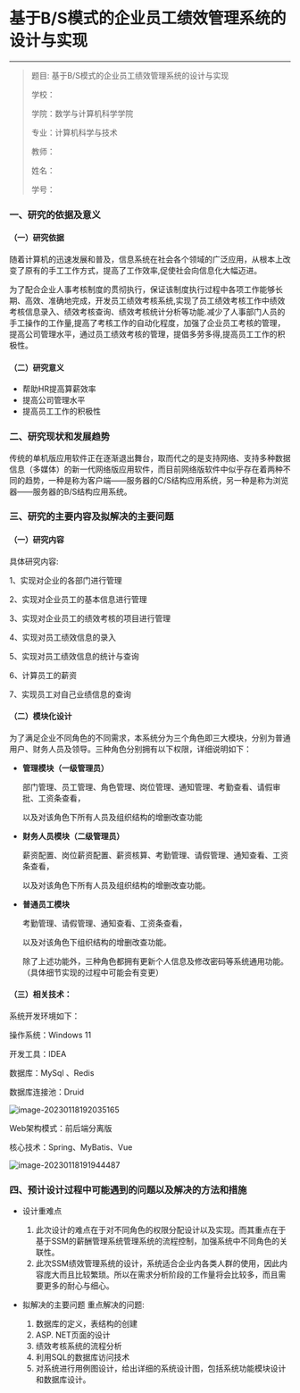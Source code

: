 # **基于B/S模式的企业员工绩效管理系统的设计与实现**

------



> 题目:  基于B/S模式的企业员工绩效管理系统的设计与实现
>
> 学校：
>
> 学院：数学与计算机科学学院
>
> 专业：计算机科学与技术
>
> 教师：
>
> 姓名：
>
> 学号：



### 一、研究的依据及意义

#### （一）研究依据

​		随着计算机的迅速发展和普及，信息系统在社会各个领域的广泛应用，从根本上改变了原有的手工工作方式，提高了工作效率,促使社会向信息化大幅迈进。

​		为了配合企业人事考核制度的贯彻执行，保证该制度执行过程中各项工作能够长期、高效、准确地完成，开发员工绩效考核系统,实现了员工绩效考核工作中绩效考核信息录入、绩效考核查询、绩效考核统计分析等功能.减少了人事部门人员的手工操作的工作量,提高了考核工作的自动化程度，加强了企业员工考核的管理，提高公司管理水平，通过员工绩效考核的管理，提倡多劳多得,提高员工工作的积极性。

#### （二）研究意义

- 帮助HR提高算薪效率
- 提高公司管理水平
- 提高员工工作的积极性

### 二、研究现状和发展趋势

​		传统的单机版应用软件正在逐渐退出舞台，取而代之的是支持网络、支持多种数据信息（多媒体）的新一代网络版应用软件，而目前网络版软件中似乎存在着两种不同的趋势，一种是称为客户端——服务器的C/S结构应用系统，另一种是称为浏览器——服务器的B/S结构应用系统。

### 三、研究的主要内容及拟解决的主要问题  

#### （一）研究内容  

具体研究内容:  

1、实现对企业的各部门进行管理  

2、实现对企业员工的基本信息进行管理 

3、实现对企业员工的绩效考核的项目进行管理  

4、实现对员工绩效信息的录入  

5、实现对员工绩效信息的统计与查询  

6、计算员工的薪资  

7、实现员工对自己业绩信息的查询  

#### （二）模块化设计

​		为了满足企业不同角色的不同需求，本系统分为三个角色即三大模块，分别为普通用户、财务人员及领导。三种角色分别拥有以下权限，详细说明如下：    

- **管理模块（一级管理员）**

  部门管理、员工管理、角色管理、岗位管理、通知管理、考勤查看、请假审批、工资条查看，

  以及对该角色下所有人员及组织结构的增删改查功能  

- **财务人员模块（二级管理员）**

  薪资配置、岗位薪资配置、薪资核算、考勤管理、请假管理、通知查看、工资条查看，

  以及对该角色下所有人员及组织结构的增删改查功能。  

- **普通员工模块**

  考勤管理、请假管理、通知查看、工资条查看，

  以及对该角色下组织结构的增删改查功能。  

  除了上述功能外，三种角色都拥有更新个人信息及修改密码等系统通用功能。  （具体细节实现的过程中可能会有变更）  

#### （三）相关技术：  

系统开发环境如下：  

操作系统：Windows  11  

开发工具：IDEA  

数据库：MySql 、Redis

数据库连接池：Druid  

![image-20230118192035165](https://gitee.com/yangstudys/typora-pic/raw/master/prcture/202301181920265.png)

Web架构模式：前后端分离版  

核心技术：Spring、MyBatis、Vue 

![image-20230118191944487](https://gitee.com/yangstudys/typora-pic/raw/master/prcture/202301181919582.png)

### 四、预计设计过程中可能遇到的问题以及解决的方法和措施  

- 设计重难点  
  1. 此次设计的难点在于对不同角色的权限分配设计以及实现。而其重点在于基于SSM的薪酬管理系统管理系统的流程控制，加强系统中不同角色的关联性。
  2. 此次SSM绩效管理系统的设计，系统适合企业内各类人群的使用，因此内容庞大而且比较繁琐。所以在需求分析阶段的工作量将会比较多，而且需要更多的耐心与细心。  

- 拟解决的主要问题  重点解决的问题:  
  1. 数据库的定义，表结构的创建  
  2. ASP. NET页面的设计  
  3. 绩效考核系统的流程分析 
  4. 利用SQL的数据库访问技术 
  5. 对系统进行用例图设计，给出详细的系统设计图，包括系统功能模块设计和数据库设计。  

